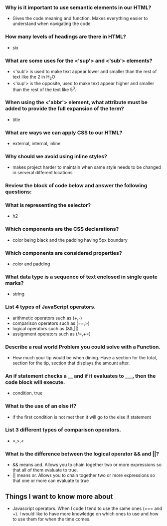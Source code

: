 ### Why is it important to use semantic elements in our HTML?
- Gives the code meaning and function. Makes everything easier to understand when navigating the code
### How many levels of headings are there in HTML?
- six
### What are some uses for the <'sup'> and <'sub'> elements?
- <'sub'> is used to make text appear lower and smaller than the rest of text like the 2 in H<sub>2</sub>O
- <'sup'> is the opposite, used to make text appear higher and smaller than the rest of the text like 5<sup>3</sup>.
### When using the <'abbr'> element, what attribute must be added to provide the full expansion of the term?
- title
### What are ways we can apply CSS to our HTML?
- external, internal, inline
### Why should we avoid using inline styles?
- makes project harder to maintain when same style needs to be changed in serveral different locations

### Review the block of code below and answer the following questions:
### What is representing the selector?
- h2
### Which components are the CSS declarations?
- color being black and the padding having 5px boundary
### Which components are considered properties?
- color and padding


### What data type is a sequence of text enclosed in single quote marks?
- string
### List 4 types of JavaScript operators.
- arithmetic operators such as (+,-)
- comparison operators such as (==,>)
- logical operators such as (&&,||)
- assignment operators such as (/=,+=)
### Describe a real world Problem you could solve with a Function.
- How much your tip would be when dining. Have a section for the total, section for the tip, section that displays the amount after.


### An if statement checks a __ and if it evaluates to ___, then the code block will execute.
- condition, true
### What is the use of an else if?
- if the first condition is not met then it will go to the else if statement
### List 3 different types of comparison operators.
- =,>,<
### What is the difference between the logical operator && and ||?
- && means and. Allows you to chain together two or more expressions so that all of them evaluate to true.
- || means or. Allows you to chain together two or more expressions so that one or more can evaluate to true

## Things I want to know more about
- Javascript operators. When I code I tend to use the same ones (=== and +). I would like to have more knowledge on which ones to use and how to use them for when the time comes.